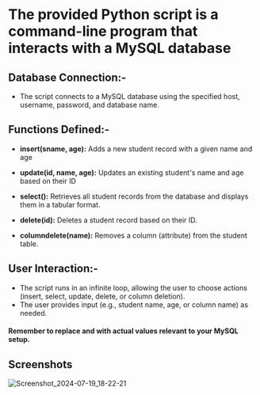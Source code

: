 
# The provided Python script is a command-line program that interacts with a MySQL database



## **Database Connection:-**

- The script connects to a MySQL database using the specified host, username, password, and database name.

## **Functions Defined:-**

   - **insert(sname, age):** Adds a new student record with a given name and age

   - **update(id, name, age):** Updates an existing student's name and age based on their ID

   - **select():** Retrieves all student records from the database and displays them in a tabular format.
   - **delete(id):** Deletes a student record based on their ID.
   - **columndelete(name):** Removes a column (attribute) from the student table.
## User Interaction:-
   - The script runs in an infinite loop, allowing the user to choose actions (insert, select, update, delete, or column deletion).
   - The user provides input (e.g., student name, age, or column name) as needed.

#### Remember to replace <your password> and <your database name> with actual values relevant to your MySQL setup.
## Screenshots

![Screenshot_2024-07-19_18-22-21](https://github.com/user-attachments/assets/d1a39bf9-797d-48e7-af05-0d7ddbe4aee2)

